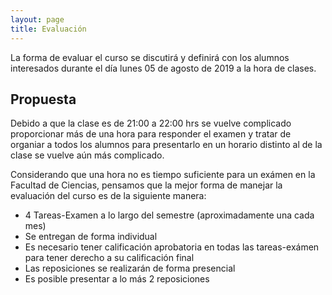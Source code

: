 ```yaml
---
layout: page
title: Evaluación
---
```


<p class="message">
  La forma de evaluar el curso se discutirá y definirá con los alumnos interesados durante el día lunes 05 de agosto de 2019 a la hora de clases.
</p>

## Propuesta

Debido a que la clase es de 21:00 a 22:00 hrs se vuelve complicado proporcionar más de una hora para responder el examen y tratar de organiar a todos los alumnos para presentarlo en un horario distinto al de la clase se vuelve aún más complicado.

Considerando que una hora no es tiempo suficiente para un exámen en la Facultad de Ciencias, pensamos que la mejor forma de manejar la evaluación del curso es de la siguiente manera:

- 4 Tareas-Examen a lo largo del semestre (aproximadamente una cada mes)
- Se entregan de forma individual
- Es necesario tener calificación aprobatoria en todas las tareas-exámen para tener derecho a su calificación final
- Las reposiciones se realizarán de forma presencial
- Es posible presentar a lo más 2 reposiciones

